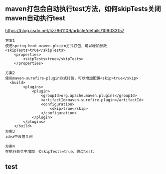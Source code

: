## maven打包会自动执行test方法，如何skipTests关闭maven自动执行test
https://blog.csdn.net/lizz861109/article/details/109033157

```
方案1
使用spring-boot-maven-plugin方式打包，可以增加参数 <skipTests>true</skipTests>
    <properties>
        <skipTests>true</skipTests>
    </properties>
    
方案2
使用maven-surefire-plugin方式打包，可以增加配置<skip>true</skip>
  <build>
        <plugins>                    
            <plugin>
                <groupId>org.apache.maven.plugins</groupId>
                <artifactId>maven-surefire-plugin</artifactId>
                <configuration>
                    <skip>true</skip>
                </configuration>
            </plugin>
        </plugins>
    </build>
方案3
idea中设置关闭

方案4
在执行命令中增加 -DskipTests=true，跳过test。
```

## test
